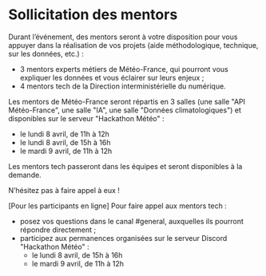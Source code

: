 # Sollicitation des mentors

Durant l’événement, des mentors seront à votre disposition pour vous appuyer dans la réalisation de vos projets (aide méthodologique, technique, sur les données, etc.) :

* 3 mentors experts métiers de Météo-France, qui pourront vous expliquer les données et vous éclairer sur leurs enjeux ;
* 4 mentors tech de la Direction interministérielle du numérique.&#x20;

Les mentors de Météo-France seront répartis en 3 salles (une salle "API Météo-France", une salle "IA", une salle "Données climatologiques") et disponibles sur le serveur "Hackathon Météo" :&#x20;

* le lundi 8 avril, de 11h à 12h
* le lundi 8 avril, de 15h à 16h
* le mardi 9 avril, de 11h à 12h

Les mentors tech passeront dans les équipes et seront disponibles à la demande.&#x20;

N’hésitez pas à faire appel à eux !



\[Pour les participants en ligne] Pour faire appel aux mentors tech :

* posez vos questions dans le canal #general, auxquelles ils pourront répondre directement ;
* participez aux permanences organisées sur le serveur Discord "Hackathon Météo" :&#x20;
  * le lundi 8 avril, de 15h à 16h
  * le mardi 9 avril, de 11h à 12h
